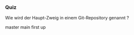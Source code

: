 ### Quiz

<quiz name="">
    <question>
        <p>Wie wird der Haupt-Zweig in einem Git-Repository genannt ?</p>
        <answer correct>master</answer>
        <answer>main</answer>
        <answer>first</answer>
        <answer>up</answer>
    </question>
</quiz>
